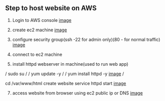 

Step to host website on AWS
----------------------------------------------
1. Login to  AWS console [image](https://github.com/user-attachments/assets/099d83b0-aeb6-43c2-9052-ac3192b07a0d)

2. create ec2 machine [image](https://github.com/user-attachments/assets/ecbcfeb1-fbb4-4ef0-8c8f-b0910b7a62f3)

3. configure security group(ssh -22 for admin only)(80 - for normal traffic) [image](https://github.com/user-attachments/assets/36f0fd98-5341-4a0d-81b1-d99a01f53acf)

4. connect to ec2 machine

5. install httpd webserver in machine(used to run web app)
 
 /     sudo su   /
 /  yum update -y   /
 / yum install httpd -y [image](https://github.com/user-attachments/assets/56e3e8d9-b04c-4fa3-aa96-8802c52cb70c)  /

 cd /var/www/html
 create website 
 service httpd start [image](https://github.com/user-attachments/assets/c44c106c-a66b-4632-a0bc-975b1d0b422d)

7. access website from browser using ec2 public ip or DNS [image](https://github.com/user-attachments/assets/bdc69fdf-e06b-4043-9a71-f5de3a72d811)
